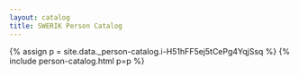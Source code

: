 ```yaml
---
layout: catalog
title: SWERIK Person Catalog
---
```

{% assign p = site.data._person-catalog.i-H51hFF5ej5tCePg4YqjSsq %}
{% include person-catalog.html p=p %}

